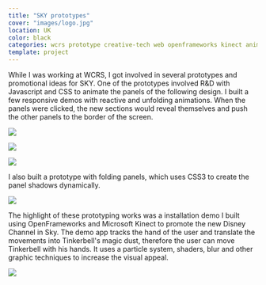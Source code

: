 ```yaml
---
title: "SKY prototypes"
cover: "images/logo.jpg"
location: UK
color: black
categories: wcrs prototype creative-tech web openframeworks kinect animation inverted
template: project
---
```


While I was working at WCRS, I got involved in several prototypes and promotional ideas for SKY. One of the prototypes involved R&D with Javascript and CSS to animate the panels of the following design. I built a few responsive demos with reactive and unfolding animations. When the panels were clicked, the new sections would reveal themselves and push the other panels to the border of the screen.

![](/work/sky/images/1.jpg)

![](/work/sky/images/2.jpg)

![](/work/sky/images/3.jpg)

I also built a prototype with folding panels, which uses CSS3 to create the panel shadows dynamically.

![](/work/sky/images/4.jpg)

The highlight of these prototyping works was a installation demo I built using OpenFrameworks and Microsoft Kinect to promote the new Disney Channel in Sky. The demo app tracks the hand of the user and translate the movements into Tinkerbell's magic dust, therefore the user can move Tinkerbell with his hands. It uses a particle system, shaders, blur and other graphic techniques to increase the visual appeal.

![](/work/sky/images/5.jpg)
